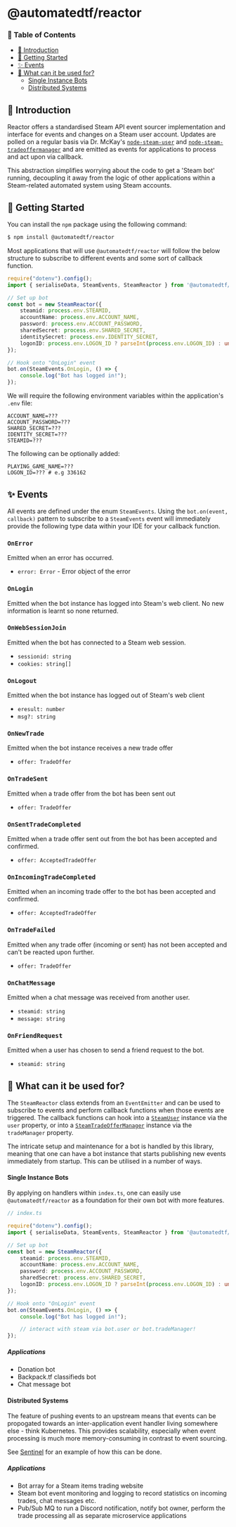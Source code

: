 # @automatedtf/reactor

### 📖 Table of Contents
- [👋 Introduction](#-introduction)
- [🔌 Getting Started](#-getting-started)
- [✨ Events](#-events)
- [💎 What can it be used for?](#-what-can-it-be-used-for)
    - [Single Instance Bots](#single-instance-bots)
    - [Distributed Systems](#distributed-systems)

## 👋 Introduction

Reactor offers a standardised Steam API event sourcer implementation and interface for events and changes on a Steam user account. Updates are polled on a regular basis via Dr. McKay's [`node-steam-user`](https://github.com/DoctorMcKay/node-steam-user#steamuser) and [`node-steam-tradeoffermanager`](https://github.com/DoctorMcKay/node-steam-tradeoffer-manager/wiki/TradeOfferManager) and are emitted as events for applications to process and act upon via callback.

This abstraction simplifies worrying about the code to get a 'Steam bot' running, decoupling it away from the logic of other applications within a Steam-related automated system using Steam accounts.
## 🔌 Getting Started

You can install the `npm` package using the following command:

```bash
$ npm install @automatedtf/reactor
```

Most applications that will use `@automatedtf/reactor` will follow the below structure to subscribe to different events and some sort of callback function.

```typescript
require("dotenv").config();
import { serialiseData, SteamEvents, SteamReactor } from '@automatedtf/reactor';

// Set up bot
const bot = new SteamReactor({
    steamid: process.env.STEAMID,
    accountName: process.env.ACCOUNT_NAME,
    password: process.env.ACCOUNT_PASSWORD,
    sharedSecret: process.env.SHARED_SECRET,
    identitySecret: process.env.IDENTITY_SECRET,
    logonID: process.env.LOGON_ID ? parseInt(process.env.LOGON_ID) : undefined
});

// Hook onto "OnLogin" event
bot.on(SteamEvents.OnLogin, () => {
    console.log("Bot has logged in!");
});
```

We will require the following environment variables within the application's `.env` file:

```env
ACCOUNT_NAME=???
ACCOUNT_PASSWORD=???
SHARED_SECRET=???
IDENTITY_SECRET=???
STEAMID=???
```

The following can be optionally added:
```
PLAYING_GAME_NAME=???
LOGON_ID=??? # e.g 336162
```

## ✨ Events
All events are defined under the enum `SteamEvents`. Using the `bot.on(event, callback)` pattern to subscribe to a `SteamEvents` event will immediately provide the following type data within your IDE for your callback function.

### `OnError`
Emitted when an error has occurred.
- `error: Error` - Error object of the error

### `OnLogin`
Emitted when the bot instance has logged into Steam's web client. No new information is learnt so none returned.

### `OnWebSessionJoin`
Emitted when the bot has connected to a Steam web session.
- `sessionid: string`
- `cookies: string[]`

### `OnLogout`
Emitted when the bot instance has logged out of Steam's web client
- `eresult: number`
- `msg?: string`
### `OnNewTrade`
Emitted when the bot instance receives a new trade offer
- `offer: TradeOffer`

### `OnTradeSent`
Emitted when a trade offer from the bot has been sent out
- `offer: TradeOffer`

### `OnSentTradeCompleted`
Emitted when a trade offer sent out from the bot has been accepted and confirmed.
- `offer: AcceptedTradeOffer`

### `OnIncomingTradeCompleted`
Emitted when an incoming trade offer to the bot has been accepted and confirmed.
- `offer: AcceptedTradeOffer`

### `OnTradeFailed`
Emitted when any trade offer (incoming or sent) has not been accepted and can't be reacted upon further.
- `offer: TradeOffer`

### `OnChatMessage`
Emitted when a chat message was received from another user.
- `steamid: string`
- `message: string`

### `OnFriendRequest`
Emitted when a user has chosen to send a friend request to the bot.
- `steamid: string`

## 💎 What can it be used for?

The `SteamReactor` class extends from an `EventEmitter` and can be used to subscribe to events and perform callback functions when those events are triggered. The callback functions can hook into a [`SteamUser`](https://github.com/DoctorMcKay/node-steam-user#steamuser) instance via the `user` property, or into a [`SteamTradeOfferManager`](https://github.com/DoctorMcKay/node-steam-tradeoffer-manager/wiki/TradeOfferManager) instance via the `tradeManager` property.

The intricate setup and maintenance for a bot is handled by this library, meaning that one can have a bot instance that starts publishing new events immediately from startup. This can be utilised in a number of ways.

#### Single Instance Bots
By applying on handlers within `index.ts`, one can easily use `@automatedtf/reactor` as a foundation for their own bot with more features.

```typescript
// index.ts

require("dotenv").config();
import { serialiseData, SteamEvents, SteamReactor } from '@automatedtf/reactor';

// Set up bot
const bot = new SteamReactor({
    steamid: process.env.STEAMID,
    accountName: process.env.ACCOUNT_NAME,
    password: process.env.ACCOUNT_PASSWORD,
    sharedSecret: process.env.SHARED_SECRET,
    logonID: process.env.LOGON_ID ? parseInt(process.env.LOGON_ID) : undefined
});

// Hook onto "OnLogin" event
bot.on(SteamEvents.OnLogin, () => {
    console.log("Bot has logged in!");

    // interact with steam via bot.user or bot.tradeManager!
});
```

##### Applications
- Donation bot
- Backpack.tf classifieds bot
- Chat message bot

#### Distributed Systems
The feature of pushing events to an upstream means that events can be propogated towards an inter-application event handler living somewhere else - think Kubernetes. This provides scalability, especially when event processing is much more memory-consuming in contrast to event sourcing.

See [Sentinel](https://github.com/automatedtf/sentinel) for an example of how this can be done.

##### Applications
- Bot array for a Steam items trading website
- Steam bot event monitoring and logging to record statistics on incoming trades, chat messages etc.
- Pub/Sub MQ to run a Discord notification, notify bot owner, perform the trade processing all as separate microservice applications